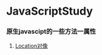 # JavaScriptStudy

### 原生javascipt的一些方法一属性

1. [Location对像](https://github.com/bailin240/JavaScriptStudy/blob/master/LearningRecord/Location.md)
